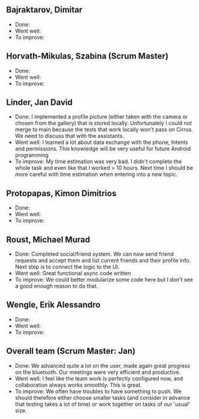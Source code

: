 ## Bajraktarov, Dimitar
- Done:
- Went well:
- To improve:

## Horvath-Mikulas, Szabina (Scrum Master)
- Done:
- Went well:
- To improve:

## Linder, Jan David
- Done: I implemented a profile picture (either taken with the camera or chosen from the gallery) that is stored locally. Unfortunately I could not merge to main because the tests that work locally won't pass on Cirrus. We need to discuss that with the assistants.
- Went well: I learned a lot about data exchange with the phone, Intents and permissions. This knowledge will be very useful for future Android programming
- To improve: My time estimation was very bad. I didn't complete the whole task and even like that I worked > 10 hours. Next time I should be more careful with time estimation when entering into a new topic.

## Protopapas, Kimon Dimitrios
- Done:
- Went well:
- To improve:

## Roust, Michael Murad
- Done: Completed social/friend system. We can now send friend requests and accept them and list current friends and their profile info. Next step is to connect the logic to the UI.
- Went well: Great functional async code written
- To improve: We could better modularize some code here but I don't see a good enough reason to do that.

## Wengle, Erik Alessandro
- Done:
- Went well:
- To improve:

## Overall team (Scrum Master: Jan)
- Done: We advanced quite a lot on the user, made again great progress on the bluetooth. Our meetings were very efficient and productive.
- Went well: I feel like the team work is perfectly configured now, and collaboration always works smoothly. This is great.
- To improve: We often have troubles to have something to push. We should therefore either choose smaller tasks (and consider in advance that testing takes a lot of time) or work together on tasks of our 'usual' size.

